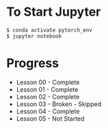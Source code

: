 # To Start Jupyter

```
$ conda activate pytorch_env
$ jupyter notebook
```

# Progress

* Lesson 00 - Complete
* Lesson 01 - Complete
* Lesson 02 - Complete
* Lesson 03 - Broken - Skipped
* Lesson 04 - Complete
* Lesson 05 - Not Started
